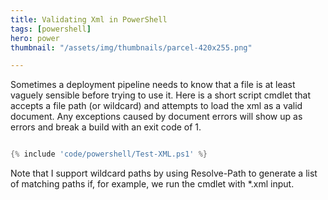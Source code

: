 ```yaml
---
title: Validating Xml in PowerShell
tags: [powershell]
hero: power
thumbnail: "/assets/img/thumbnails/parcel-420x255.png"

---
```


Sometimes a deployment pipeline needs to know that a file is at least vaguely sensible before trying to use it. Here is a
short script cmdlet that accepts a file path (or wildcard) and attempts to load the xml as a valid document. Any exceptions
caused by document errors will show up as errors and break a build with an exit code of 1.

```powershell

{% include 'code/powershell/Test-XML.ps1' %}

```

Note that I support wildcard paths by using Resolve-Path to generate a list of matching paths if, for example, we run the cmdlet
with \*.xml input.
